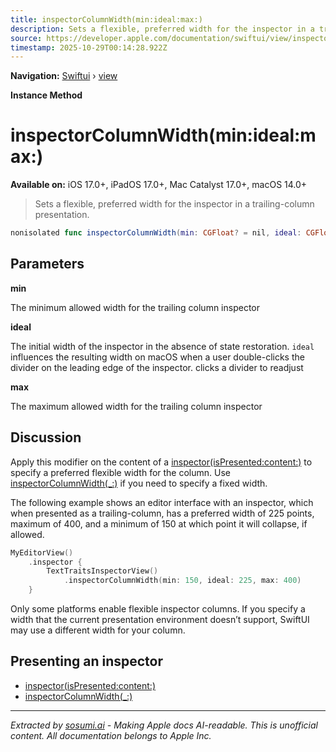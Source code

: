 ```yaml
---
title: inspectorColumnWidth(min:ideal:max:)
description: Sets a flexible, preferred width for the inspector in a trailing-column presentation.
source: https://developer.apple.com/documentation/swiftui/view/inspectorcolumnwidth(min:ideal:max:)
timestamp: 2025-10-29T00:14:28.922Z
---
```


**Navigation:** [Swiftui](/documentation/swiftui) › [view](/documentation/swiftui/view)

**Instance Method**

# inspectorColumnWidth(min:ideal:max:)

**Available on:** iOS 17.0+, iPadOS 17.0+, Mac Catalyst 17.0+, macOS 14.0+

> Sets a flexible, preferred width for the inspector in a trailing-column presentation.

```swift
nonisolated func inspectorColumnWidth(min: CGFloat? = nil, ideal: CGFloat, max: CGFloat? = nil) -> some View
```

## Parameters

**min**

The minimum allowed width for the trailing column inspector



**ideal**

The initial width of the inspector in the absence of state restoration. `ideal` influences the resulting width on macOS when a user double-clicks the divider on the leading edge of the inspector. clicks a divider to readjust



**max**

The maximum allowed width for the trailing column inspector



## Discussion

Apply this modifier on the content of a [inspector(isPresented:content:)](/documentation/swiftui/view/inspector(ispresented:content:)) to specify a preferred flexible width for the column. Use [inspectorColumnWidth(_:)](/documentation/swiftui/view/inspectorcolumnwidth(_:)) if you need to specify a fixed width.

The following example shows an editor interface with an inspector, which when presented as a trailing-column, has a preferred width of 225 points, maximum of 400, and a minimum of 150 at which point it will collapse, if allowed.

```swift
MyEditorView()
    .inspector {
        TextTraitsInspectorView()
            .inspectorColumnWidth(min: 150, ideal: 225, max: 400)
    }
```

Only some platforms enable flexible inspector columns. If you specify a width that the current presentation environment doesn’t support, SwiftUI may use a different width for your column.

## Presenting an inspector

- [inspector(isPresented:content:)](/documentation/swiftui/view/inspector(ispresented:content:))
- [inspectorColumnWidth(_:)](/documentation/swiftui/view/inspectorcolumnwidth(_:))

---

*Extracted by [sosumi.ai](https://sosumi.ai) - Making Apple docs AI-readable.*
*This is unofficial content. All documentation belongs to Apple Inc.*
